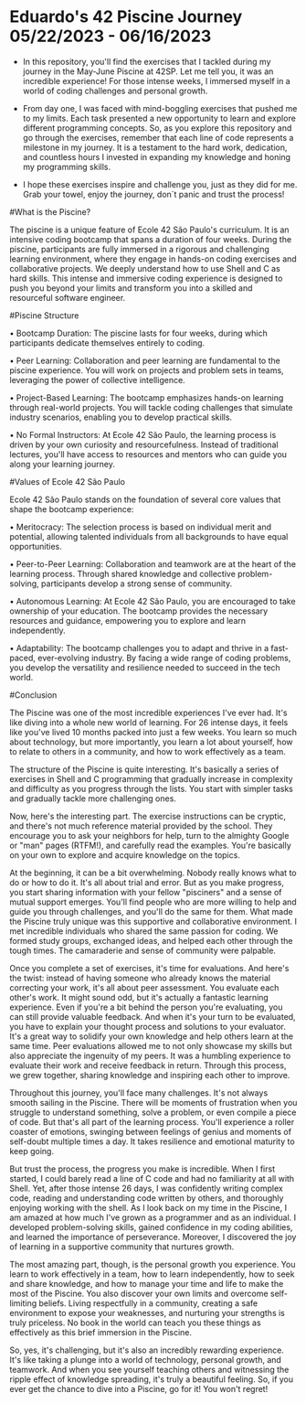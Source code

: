 # Eduardo's 42 Piscine Journey  05/22/2023 - 06/16/2023 

- In this repository, you'll find the exercises that I tackled during my journey in the May-June Piscine at 42SP. Let me tell you, it was an incredible experience! For those intense weeks, I immersed myself in a world of coding challenges and personal growth.
 - From day one, I was faced with mind-boggling exercises that pushed me to my limits. Each task presented a new opportunity to learn and explore different programming concepts. So, as you explore this repository and go through the exercises, remember that each line of code represents a milestone in my journey. It is a testament to the hard work, dedication, and countless hours I invested in expanding my knowledge and honing my programming skills.

- I hope these exercises inspire and challenge you, just as they did for me. Grab your towel, enjoy the journey, don´t panic and trust the process!

#What is the Piscine?

  The piscine is a unique feature of Ecole 42 São Paulo's curriculum. It is an intensive coding bootcamp that spans a duration of four weeks. During the piscine, participants are fully immersed in a rigorous and challenging learning environment, where they engage in hands-on coding exercises and collaborative projects. We deeply understand how to use Shell and C as hard skills. This intense and immersive coding experience is designed to push you beyond your limits and transform you into a skilled and resourceful software engineer.

#Piscine Structure

• Bootcamp Duration: The piscine lasts for four weeks, during which participants dedicate themselves entirely to coding.

• Peer Learning: Collaboration and peer learning are fundamental to the piscine experience. You will work on projects and problem sets in teams, leveraging the power of collective intelligence.

• Project-Based Learning: The bootcamp emphasizes hands-on learning through real-world projects. You will tackle coding challenges that simulate industry scenarios, enabling you to develop practical skills.

• No Formal Instructors: At Ecole 42 São Paulo, the learning process is driven by your own curiosity and resourcefulness. Instead of traditional lectures, you'll have access to resources and mentors who can guide you along your learning journey.

#Values of Ecole 42 São Paulo

  Ecole 42 São Paulo stands on the foundation of several core values that shape the bootcamp experience:

• Meritocracy: The selection process is based on individual merit and potential, allowing talented individuals from all backgrounds to have equal opportunities.

• Peer-to-Peer Learning: Collaboration and teamwork are at the heart of the learning process. Through shared knowledge and collective problem-solving, participants develop a strong sense of community.

• Autonomous Learning: At Ecole 42 São Paulo, you are encouraged to take ownership of your education. The bootcamp provides the necessary resources and guidance, empowering you to explore and learn independently.

• Adaptability: The bootcamp challenges you to adapt and thrive in a fast-paced, ever-evolving industry. By facing a wide range of coding problems, you develop the versatility and resilience needed to succeed in the tech world.

#Conclusion

  The Piscine was one of the most incredible experiences I've ever had. It's like diving into a whole new world of learning. For 26 intense days, it feels like you've lived 10 months packed into just a few weeks. You learn so much about technology, but more importantly, you learn a lot about yourself, how to relate to others in a community, and how to work effectively as a team.

  The structure of the Piscine is quite interesting. It's basically a series of exercises in Shell and C programming that gradually increase in complexity and difficulty as you progress through the lists. You start with simpler tasks and gradually tackle more challenging ones.

  Now, here's the interesting part. The exercise instructions can be cryptic, and there's not much reference material provided by the school. They encourage you to ask your neighbors for help, turn to the almighty Google or "man" pages (RTFM!), and carefully read the examples. You're basically on your own to explore and acquire knowledge on the topics.

  At the beginning, it can be a bit overwhelming. Nobody really knows what to do or how to do it. It's all about trial and error. But as you make progress, you start sharing information with your fellow "pisciners" and a sense of mutual support emerges. You'll find people who are more willing to help and guide you through challenges, and you'll do the same for them. What made the Piscine truly unique was this supportive and collaborative environment. I met incredible individuals who shared the same passion for coding. We formed study groups, exchanged ideas, and helped each other through the tough times. The camaraderie and sense of community were palpable.

  Once you complete a set of exercises, it's time for evaluations. And here's the twist: instead of having someone who already knows the material correcting your work, it's all about peer assessment. You evaluate each other's work. It might sound odd, but it's actually a fantastic learning experience. Even if you're a bit behind the person you're evaluating, you can still provide valuable feedback. And when it's your turn to be evaluated, you have to explain your thought process and solutions to your evaluator. It's a great way to solidify your own knowledge and help others learn at the same time. Peer evaluations allowed me to not only showcase my skills but also appreciate the ingenuity of my peers. It was a humbling experience to evaluate their work and receive feedback in return. Through this process, we grew together, sharing knowledge and inspiring each other to improve.

  Throughout this journey, you'll face many challenges. It's not always smooth sailing in the Piscine. There will be moments of frustration when you struggle to understand something, solve a problem, or even compile a piece of code. But that's all part of the learning process. You'll experience a roller coaster of emotions, swinging between feelings of genius and moments of self-doubt multiple times a day. It takes resilience and emotional maturity to keep going.

  But trust the process, the progress you make is incredible. When I first started, I could barely read a line of C code and had no familiarity at all with Shell. Yet, after those intense 26 days, I was confidently writing complex code, reading and understanding code written by others, and thoroughly enjoying working with the shell. As I look back on my time in the Piscine, I am amazed at how much I've grown as a programmer and as an individual. I developed problem-solving skills, gained confidence in my coding abilities, and learned the importance of perseverance. Moreover, I discovered the joy of learning in a supportive community that nurtures growth.

  The most amazing part, though, is the personal growth you experience. You learn to work effectively in a team, how to learn independently, how to seek and share knowledge, and how to manage your time and life to make the most of the Piscine. You also discover your own limits and overcome self-limiting beliefs. Living respectfully in a community, creating a safe environment to expose your weaknesses, and nurturing your strengths is truly priceless. No book in the world can teach you these things as effectively as this brief immersion in the Piscine.

  So, yes, it's challenging, but it's also an incredibly rewarding experience. It's like taking a plunge into a world of technology, personal growth, and teamwork. And when you see yourself teaching others and witnessing the ripple effect of knowledge spreading, it's truly a beautiful feeling. So, if you ever get the chance to dive into a Piscine, go for it! You won't regret!
